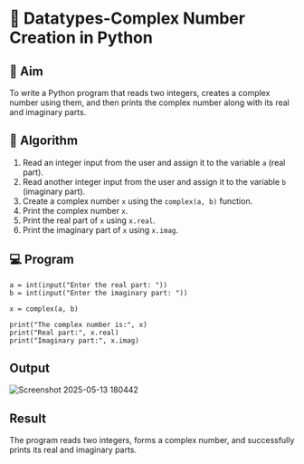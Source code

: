 # 🧮 Datatypes-Complex Number Creation in Python

## 🎯 Aim
To write a Python program that reads two integers, creates a complex number using them, and then prints the complex number along with its real and imaginary parts.

## 🧠 Algorithm
1. Read an integer input from the user and assign it to the variable `a` (real part).
2. Read another integer input from the user and assign it to the variable `b` (imaginary part).
3. Create a complex number `x` using the `complex(a, b)` function.
4. Print the complex number `x`.
5. Print the real part of `x` using `x.real`.
6. Print the imaginary part of `x` using `x.imag`.

## 💻 Program
```
a = int(input("Enter the real part: "))
b = int(input("Enter the imaginary part: "))

x = complex(a, b)

print("The complex number is:", x)
print("Real part:", x.real)
print("Imaginary part:", x.imag)
```

## Output
![Screenshot 2025-05-13 180442](https://github.com/user-attachments/assets/fdc17256-3647-4241-933a-aa0ce1bcde1d)



## Result
The program reads two integers, forms a complex number, and successfully prints its real and imaginary parts.
